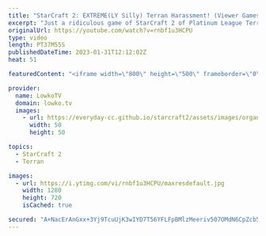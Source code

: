 ```yaml
---
title: "StarCraft 2: EXTREME(LY Silly) Terran Harassment! (Viewer Games)"
excerpt: "Just a ridiculous game of StarCraft 2 of Platinum League Terran vs Protoss. If you have a great game you'd like me to cast, you can send it to replays@lowko.tv.   Support my work: https://patreon.com/lowkotv Lowko Merch: https://lowko.shop  My YouTube channels: @LowkoTV @MoreLowko @LowkoClips  Twitch"
originalUrl: https://youtube.com/watch?v=rnbf1u3HCPU
type: video
length: PT37M55S
publishedDateTime: 2023-01-31T12:12:02Z
heat: 51

featuredContent: "<iframe width=\"800\" height=\"500\" frameborder=\"0\" src=\"https://www.youtube.com/embed/rnbf1u3HCPU\" allow=\"accelerometer; autoplay; encrypted-media; gyroscope; picture-in-picture\" allowfullscreen></iframe>"

provider:
  name: LowkoTV
  domain: lowko.tv
  images:
    - url: https://everyday-cc.github.io/starcraft2/assets/images/organizations/lowko.tv-50x50.jpg
      width: 50
      height: 50

topics:
  - StarCraft 2
  - Terran

images:
  - url: https://i.ytimg.com/vi/rnbf1u3HCPU/maxresdefault.jpg
    width: 1280
    height: 720
    isCached: true

secured: "A+NacErAnGxx+3Yj9TcuUjK3wIYD7T56YFLFpBMlzMeeriv507OMdN6CpZcb5FN5oEkSGkd36Yi5qoxqCUz/j/tJfkiVs8P4HdOOFXyrEICle/b5+frGyYVyePoei13NBWctqfbfk6+lKMiavGZvew+JpwIs/e3a6hfpXOxOLMCfzZ2PFpPZ47CZwGJ0LpRWtzojdLUv27fGpRDgF1GmKdwZ+0Y/lwVI5BV314o+GvW8J9Pryc6Szah0pwouqMaET/BqZsd7L2R9kTMtqIHzTc9u/HQrfgVbEde10kbdE3fGPqDUWM8w2U7wO8DzgH0DQRgHR6ISLBcJP6ZwuTj1dwfodU5fGoqNywupPvGtilM/TxenkCkxrEXBpW2dhceE7MCbqiX3bWWB4ekTX1KeJcjEWOhxyAkH9Sm4Db/E72Y=;6FtQ2Ajke7OFAaFdTG2+Bw=="
---
```


